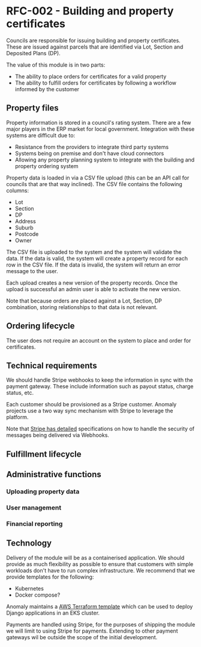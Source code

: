 # RFC-002 - Building and property certificates

Councils are responsible for issuing building and property certificates. These are issued against parcels that are identified via Lot, Section and Deposited Plans (DP).

The value of this module is in two parts:

- The ability to place orders for certificates for a valid property
- The ability to fulfill orders for certificates by following a workflow informed by the customer

## Property files

Property information is stored in a council's rating system. There are a few major players in the ERP market for local government. Integration with these systems are difficult due to:

- Resistance from the providers to integrate third party systems
- Systems being on premise and don't have cloud connectors
- Allowing any property planning system to integrate with the building and property ordering system

Property data is loaded in via a CSV file upload (this can be an API call for councils that are that way inclined). The CSV file contains the following columns:

- Lot
- Section
- DP
- Address
- Suburb
- Postcode
- Owner

The CSV file is uploaded to the system and the system will validate the data. If the data is valid, the system will create a property record for each row in the CSV file. If the data is invalid, the system will return an error message to the user.

Each upload creates a new version of the property records. Once the upload is successful an admin user is able to activate the new version.

Note that because orders are placed against a Lot, Section, DP combination, storing relationships to that data is not relevant.

## Ordering lifecycle

The user does not require an account on the system to place and order for certificates.

## Technical requirements

We should handle Stripe webhooks to keep the information in sync with the payment gateway. These include information such as payout status, charge status, etc.

Each customer should be provisioned as a Stripe customer. Anomaly projects use a two way sync mechanism with Stripe to leverage the platform.

Note that [Stripe has detailed](https://docs.stripe.com/webhooks) specifications on how to handle the security of messages being delivered via Webhooks.

## Fulfillment lifecycle

## Administrative functions

### Uploading property data

### User management

### Financial reporting

## Technology

Delivery of the module will be as a containerised application. We should provide as much flexibility as possible to ensure that customers with simple workloads don't have to run complex infrastructure. We recommend that we provide templates for the following:

- Kubernetes
- Docker compose?

Anomaly maintains a [AWS Terraform template](https://github.com/anomaly/aws-eks-cluster) which can be used to deploy Django applications in an EKS cluster.

Payments are handled using Stripe, for the purposes of shipping the module we will limit to using Stripe for payments. Extending to other payment gateways wil be outside the scope of the initial development.
